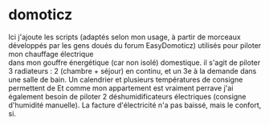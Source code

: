 # domoticz
Ici j'ajoute les scripts (adaptés selon mon usage, à partir de morceaux développés par les gens doués du forum EasyDomoticz) utilisés pour piloter mon chauffage électrique  
dans mon gouffre énergétique (car non isolé) domestique.
il s'agit de piloter 3 radiateurs : 2 (chambre + séjour) en continu, et un 3e à la demande dans une salle de bain.
Un calendrier et plusieurs températures de consigne permettent de 
Et comme mon appartement est vraiment perrave j'ai également besoin de piloter 2 déshumidificateurs électriques (consigne d'humidité manuelle).
La facture d'électricité n'a pas baissé, mais le confort, si.
